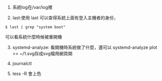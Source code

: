 1. 系統log在/var/log裡

2. last:使用 last 可以查得系統上面有登入主機者的身份，

```
$ last | grep "system boot"
```

可以看系統什麼時候被重開機

3. systemd-analyze: 看開機時系統做了什麼，還可以 systemd-analyze plot >> ~/1.svg存成svg檔用網頁開

4. journalctl

5. less -R 會上色

